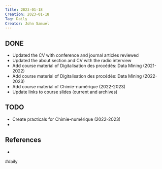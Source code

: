 ```yaml
---
Title: 2023-01-18
Creation: 2023-01-18
Tag: Daily
Creator: John Samuel
---
```


## DONE
- Updated the CV with conference and journal articles reviewed
- Updated the about section and CV with the radio interview
- Add course material of Digitalisation des procédés: Data Mining (2021-2022)
- Add course material of Digitalisation des procédés: Data Mining (2022-2023)
- Add course material of Chimie-numérique (2022-2023)
- Update links to course slides (current and archives)

## TODO
- Create practicals for Chimie-numérique (2022-2023)
-

## References
-

#daily
